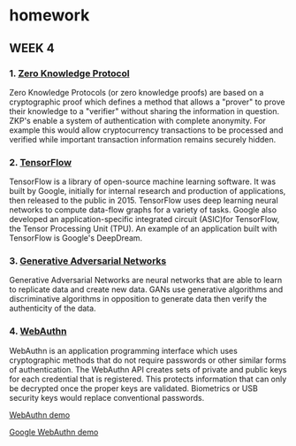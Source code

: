 # homework

## WEEK 4

### 1. [Zero Knowledge Protocol](https://medium.com/@argongroup/on-zero-knowledge-proofs-in-blockchains-14c48cfd1dd1)
Zero Knowledge Protocols (or zero knowledge proofs) are based on a cryptographic proof which defines a method that allows a "prover" to prove their knowledge to a "verifier" without sharing the information in question. ZKP's enable a system of authentication with complete anonymity. For example this would allow cryptocurrency transactions to be processed and verified while important transaction information remains securely hidden.

### 2. [TensorFlow](https://www.tensorflow.org/)

TensorFlow is a library of open-source machine learning software. It was built by Google, initially for internal research and production of applications, then released to the public in 2015. TensorFlow uses deep learning neural networks to compute data-flow graphs for a variety of tasks. Google also developed an application-specific integrated circuit (ASIC)for TensorFlow, the Tensor Processing Unit (TPU). An example of an application built with TensorFlow is Google's DeepDream.

### 3. [Generative Adversarial Networks](https://skymind.ai/wiki/generative-adversarial-network-gan)
Generative Adversarial Networks are neural networks that are able to learn  to replicate data and create new data. GANs use generative algorithms and discriminative algorithms in opposition to generate data then verify the authenticity of the data.

### 4. [WebAuthn](https://webauthn.org/)
WebAuthn is an application programming interface which uses cryptographic methods that do not require passwords or other similar forms of authentication. The WebAuthn API creates sets of private and public keys for each credential that is registered. This protects information that can only be decrypted once the proper keys are validated. Biometrics or USB security keys would replace conventional passwords.

[WebAuthn demo](https://developer.mozilla.org/en-US/docs/Web/API/Web_Authentication_API)

[Google WebAuthn demo](https://webauthndemo.appspot.com/)
